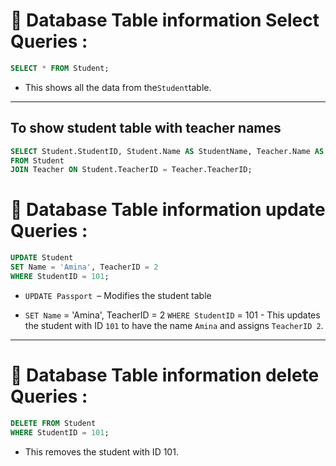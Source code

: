 # 🧾 Database Table information Select Queries :

``` sql 
SELECT * FROM Student;
```
- This shows all the data from the`Student`table.



----

## To show student table with teacher names

``` sql
SELECT Student.StudentID, Student.Name AS StudentName, Teacher.Name AS TeacherName
FROM Student
JOIN Teacher ON Student.TeacherID = Teacher.TeacherID;
```


# 🧾 Database Table information update Queries :

``` sql 
UPDATE Student
SET Name = 'Amina', TeacherID = 2
WHERE StudentID = 101;

```
- `UPDATE Passport `– Modifies the student table

- `SET Name` = 'Amina', TeacherID = 2
`WHERE StudentID` = 101 -  This updates the student with ID `101` to have the name `Amina` and assigns `TeacherID 2`.

----

# 🧾 Database Table information delete Queries :

``` sql 
DELETE FROM Student
WHERE StudentID = 101;

```
-  This removes the student with ID 101.

